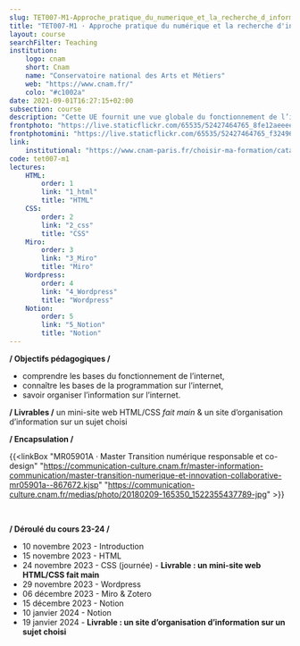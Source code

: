 ```yaml
---
slug: TET007-M1-Approche_pratique_du_numerique_et_la_recherche_d_information
title: "TET007-M1 · Approche pratique du numérique et la recherche d'information"
layout: course
searchFilter: Teaching
institution:
    logo: cnam
    short: Cnam
    name: "Conservatoire national des Arts et Métiers"
    web: "https://www.cnam.fr/"
    colo: "#c1002a"
date: 2021-09-01T16:27:15+02:00
subsection: course
description: "Cette UE fournit une vue globale du fonctionnement de l’internet, enseigne les bases des languages essentiels au fonctionnement de l’internet (HTML, CSS, JS), et d'outils actuellement utilisés sur l’internet. L’objectif est d’acculturer les apprenants au fonctionnement de l’internet et aux outils permettant d’y structurer l’information."
frontphoto: "https://live.staticflickr.com/65535/52427464765_8fe12aeeee_h.jpg"
frontphotomini: "https://live.staticflickr.com/65535/52427464765_f32496b132_n.jpg"
link:
    institutional: "https://www.cnam-paris.fr/choisir-ma-formation/catalogue-des-formations/pratiques-de-recherche-en-design-art-et-creation-1349639.kjsp?RF=1493737534092"
code: tet007-m1
lectures:
    HTML:
        order: 1
        link: "1_html"
        title: "HTML"
    CSS:
        order: 2
        link: "2_css"
        title: "CSS"
    Miro:
        order: 3
        link: "3_Miro"
        title: "Miro"
    Wordpress:
        order: 4
        link: "4_Wordpress"
        title: "Wordpress"
    Notion:
        order: 5
        link: "5_Notion"
        title: "Notion"
---
```


**/ Objectifs pédagogiques /**
- comprendre les bases du fonctionnement de l’internet,
- connaître les bases de la programmation sur l’internet,
- savoir organiser l’information sur l’internet.

**/ Livrables /** un mini-site web HTML/CSS *fait main* & un site d’organisation d’information sur un sujet choisi

**/ Encapsulation /**

{{<linkBox "MR05901A · Master Transition numérique responsable et co-design" "https://communication-culture.cnam.fr/master-information-communication/master-transition-numerique-et-innovation-collaborative-mr05901a--867672.kjsp" "https://communication-culture.cnam.fr/medias/photo/20180209-165350_1522355437789-jpg" >}}

&nbsp;

**/ Déroulé du cours 23-24 /**
- 10 novembre 2023 - Introduction
- 15 novembre 2023 - HTML
- 24 novembre 2023 - CSS (journée) - **Livrable : un mini-site web HTML/CSS fait main**
- 29 novembre 2023 - Wordpress
- 06 décembre 2023 - Miro & Zotero
- 15 décembre 2023 - Notion
- 10 janvier 2024 - Notion
- 19 janvier 2024 - **Livrable : un site d’organisation d’information sur un sujet choisi**